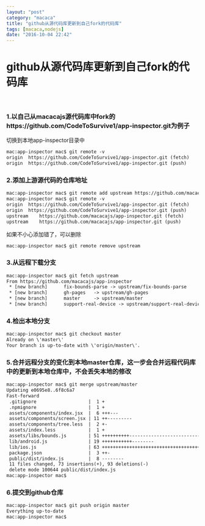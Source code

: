 ```yaml
---
layout: "post"
category: "macaca"
title: "github从源代码库更新到自己fork的代码库"
tags: [macaca,nodejs]
date: "2016-10-04 22:42"
---
```


# github从源代码库更新到自己fork的代码库

<br>

### 1.以自己从macacajs源代码库中fork的https://github.com/CodeToSurvive1/app-inspector.git为例子

切换到本地app-inspector目录中

```xml
mac:app-inspector mac$ git remote -v
origin	https://github.com/CodeToSurvive1/app-inspector.git (fetch)
origin	https://github.com/CodeToSurvive1/app-inspector.git (push)
```

### 2.添加上游源代码的仓库地址

```xml
mac:app-inspector mac$ git remote add upstream https://github.com/macacajs/app-inspector.git
mac:app-inspector mac$ git remote -v
origin	https://github.com/CodeToSurvive1/app-inspector.git (fetch)
origin	https://github.com/CodeToSurvive1/app-inspector.git (push)
upstream	https://github.com/macacajs/app-inspector.git (fetch)
upstream	https://github.com/macacajs/app-inspector.git (push)
```

如果不小心添加错了，可以删除

```xml
mac:app-inspector mac$ git remote remove upstream
```

### 3.从远程下载分支

```xml
mac:app-inspector mac$ git fetch upstream
From https://github.com/macacajs/app-inspector
 * [new branch]      fix-bounds-parse -> upstream/fix-bounds-parse
 * [new branch]      gh-pages   -> upstream/gh-pages
 * [new branch]      master     -> upstream/master
 * [new branch]      support-real-device -> upstream/support-real-device
```

### 4.检出本地分支

```xml
mac:app-inspector mac$ git checkout master
Already on \'master\'
Your branch is up-to-date with \'origin/master\'.
```

### 5.合并远程分支的变化到本地master仓库，这一步会合并远程代码库中的更新到本地仓库中，不会丢失本地的修改

```xml
mac:app-inspector mac$ git merge upstream/master
Updating e0695e8..6f8c6a7
Fast-forward
 .gitignore                   |  1 +
 .npmignore                   |  1 +
 assets/components/index.jsx  |  6 +++---
 assets/components/screen.jsx | 11 ++---------
 assets/components/tree.less  |  2 +-
 assets/index.less            |  1 +
 assets/libs/bounds.js        | 51 ++++++++++-----------------------------------------
 lib/android.js               | 19 +++++++++++--------
 lib/ios.js                   | 63 +++++++++++++++++++++++++++++++++++++++++----------------------
 package.json                 |  3 ++-
 public/dist/index.js         |  8 --------
 11 files changed, 73 insertions(+), 93 deletions(-)
 delete mode 100644 public/dist/index.js
mac:app-inspector mac$
```

### 6.提交到github仓库

```xml
mac:app-inspector mac$ git push origin master
Everything up-to-date
mac:app-inspector mac$
```
